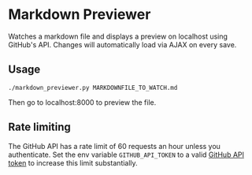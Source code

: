 # Markdown Previewer

Watches a markdown file and displays a preview on localhost using GitHub's API.
Changes will automatically load via AJAX on every save.

## Usage
`./markdown_previewer.py MARKDOWNFILE_TO_WATCH.md`

Then go to localhost:8000 to preview the file.

## Rate limiting
The GitHub API has a rate limit of 60 requests an hour unless you authenticate.
Set the env variable `GITHUB_API_TOKEN` to a valid [GitHub API token](https://help.github.com/articles/creating-an-access-token-for-command-line-use/) to increase this limit substantially.
